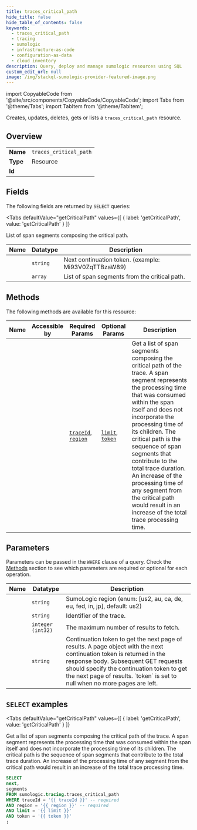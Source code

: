 ```yaml
--- 
title: traces_critical_path
hide_title: false
hide_table_of_contents: false
keywords:
  - traces_critical_path
  - tracing
  - sumologic
  - infrastructure-as-code
  - configuration-as-data
  - cloud inventory
description: Query, deploy and manage sumologic resources using SQL
custom_edit_url: null
image: /img/stackql-sumologic-provider-featured-image.png
---
```


import CopyableCode from '@site/src/components/CopyableCode/CopyableCode';
import Tabs from '@theme/Tabs';
import TabItem from '@theme/TabItem';

Creates, updates, deletes, gets or lists a <code>traces_critical_path</code> resource.

## Overview
<table><tbody>
<tr><td><b>Name</b></td><td><code>traces_critical_path</code></td></tr>
<tr><td><b>Type</b></td><td>Resource</td></tr>
<tr><td><b>Id</b></td><td><CopyableCode code="sumologic.tracing.traces_critical_path" /></td></tr>
</tbody></table>

## Fields

The following fields are returned by `SELECT` queries:

<Tabs
    defaultValue="getCriticalPath"
    values={[
        { label: 'getCriticalPath', value: 'getCriticalPath' }
    ]}
>
<TabItem value="getCriticalPath">

List of span segments composing the critical path.

<table>
<thead>
    <tr>
    <th>Name</th>
    <th>Datatype</th>
    <th>Description</th>
    </tr>
</thead>
<tbody>
<tr>
    <td><CopyableCode code="next" /></td>
    <td><code>string</code></td>
    <td>Next continuation token. (example: Mi93V0ZqTTBzaW89)</td>
</tr>
<tr>
    <td><CopyableCode code="segments" /></td>
    <td><code>array</code></td>
    <td>List of span segments from the critical path.</td>
</tr>
</tbody>
</table>
</TabItem>
</Tabs>

## Methods

The following methods are available for this resource:

<table>
<thead>
    <tr>
    <th>Name</th>
    <th>Accessible by</th>
    <th>Required Params</th>
    <th>Optional Params</th>
    <th>Description</th>
    </tr>
</thead>
<tbody>
<tr>
    <td><a href="#getCriticalPath"><CopyableCode code="getCriticalPath" /></a></td>
    <td><CopyableCode code="select" /></td>
    <td><a href="#parameter-traceId"><code>traceId</code></a>, <a href="#parameter-region"><code>region</code></a></td>
    <td><a href="#parameter-limit"><code>limit</code></a>, <a href="#parameter-token"><code>token</code></a></td>
    <td>Get a list of span segments composing the critical path of the trace. A span segment represents the processing time that was consumed within the span itself and does not incorporate the processing time of its children. The critical path is the sequence of span segments that contribute to the total trace duration. An increase of the processing time of any segment from the critical path would result in an increase of the total trace processing time.</td>
</tr>
</tbody>
</table>

## Parameters

Parameters can be passed in the `WHERE` clause of a query. Check the [Methods](#methods) section to see which parameters are required or optional for each operation.

<table>
<thead>
    <tr>
    <th>Name</th>
    <th>Datatype</th>
    <th>Description</th>
    </tr>
</thead>
<tbody>
<tr id="parameter-region">
    <td><CopyableCode code="region" /></td>
    <td><code>string</code></td>
    <td>SumoLogic region (enum: [us2, au, ca, de, eu, fed, in, jp], default: us2)</td>
</tr>
<tr id="parameter-traceId">
    <td><CopyableCode code="traceId" /></td>
    <td><code>string</code></td>
    <td>Identifier of the trace.</td>
</tr>
<tr id="parameter-limit">
    <td><CopyableCode code="limit" /></td>
    <td><code>integer (int32)</code></td>
    <td>The maximum number of results to fetch.</td>
</tr>
<tr id="parameter-token">
    <td><CopyableCode code="token" /></td>
    <td><code>string</code></td>
    <td>Continuation token to get the next page of results. A page object with the next continuation token is returned in the response body. Subsequent GET requests should specify the continuation token to get the next page of results. `token` is set to null when no more pages are left.</td>
</tr>
</tbody>
</table>

## `SELECT` examples

<Tabs
    defaultValue="getCriticalPath"
    values={[
        { label: 'getCriticalPath', value: 'getCriticalPath' }
    ]}
>
<TabItem value="getCriticalPath">

Get a list of span segments composing the critical path of the trace. A span segment represents the processing time that was consumed within the span itself and does not incorporate the processing time of its children. The critical path is the sequence of span segments that contribute to the total trace duration. An increase of the processing time of any segment from the critical path would result in an increase of the total trace processing time.

```sql
SELECT
next,
segments
FROM sumologic.tracing.traces_critical_path
WHERE traceId = '{{ traceId }}' -- required
AND region = '{{ region }}' -- required
AND limit = '{{ limit }}'
AND token = '{{ token }}'
;
```
</TabItem>
</Tabs>
